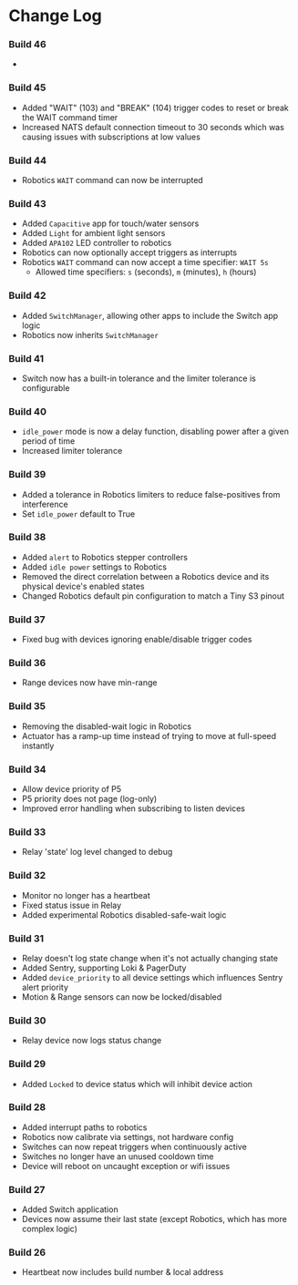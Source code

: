 Change Log
==========
### Build 46
* 

### Build 45
* Added "WAIT" (103) and "BREAK" (104) trigger codes to reset or break the WAIT command timer
* Increased NATS default connection timeout to 30 seconds which was causing issues with subscriptions at low values

### Build 44
* Robotics `WAIT` command can now be interrupted

### Build 43
* Added `Capacitive` app for touch/water sensors
* Added `Light` for ambient light sensors
* Added `APA102` LED controller to robotics
* Robotics can now optionally accept triggers as interrupts
* Robotics `WAIT` command can now accept a time specifier: `WAIT 5s`
  * Allowed time specifiers: `s` (seconds), `m` (minutes), `h` (hours)

### Build 42
* Added `SwitchManager`, allowing other apps to include the Switch app logic
* Robotics now inherits `SwitchManager`

### Build 41
* Switch now has a built-in tolerance and the limiter tolerance is configurable

### Build 40
* `idle_power` mode is now a delay function, disabling power after a given period of time
* Increased limiter tolerance

### Build 39
* Added a tolerance in Robotics limiters to reduce false-positives from interference
* Set `idle_power` default to True

### Build 38
* Added `alert` to Robotics stepper controllers
* Added `idle power` settings to Robotics
* Removed the direct correlation between a Robotics device and its physical device's enabled states
* Changed Robotics default pin configuration to match a Tiny S3 pinout

### Build 37
* Fixed bug with devices ignoring enable/disable trigger codes

### Build 36
* Range devices now have min-range

### Build 35
* Removing the disabled-wait logic in Robotics
* Actuator has a ramp-up time instead of trying to move at full-speed instantly

### Build 34
* Allow device priority of P5
* P5 priority does not page (log-only)
* Improved error handling when subscribing to listen devices

### Build 33
* Relay 'state' log level changed to debug

### Build 32
* Monitor no longer has a heartbeat
* Fixed status issue in Relay
* Added experimental Robotics disabled-safe-wait logic

### Build 31
* Relay doesn't log state change when it's not actually changing state
* Added Sentry, supporting Loki & PagerDuty
* Added `device_priority` to all device settings which influences Sentry alert priority
* Motion & Range sensors can now be locked/disabled

### Build 30
* Relay device now logs status change

### Build 29
* Added `Locked` to device status which will inhibit device action

### Build 28
* Added interrupt paths to robotics
* Robotics now calibrate via settings, not hardware config
* Switches can now repeat triggers when continuously active
* Switches no longer have an unused cooldown time
* Device will reboot on uncaught exception or wifi issues

### Build 27
* Added Switch application
* Devices now assume their last state (except Robotics, which has more complex logic)

### Build 26
* Heartbeat now includes build number & local address
